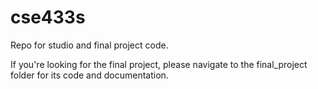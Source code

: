 # cse433s

Repo for studio and final project code.

If you're looking for the final project, please navigate to the final_project folder for its code and documentation.
